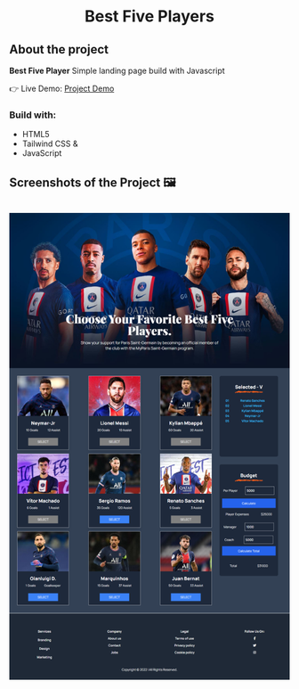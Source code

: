 <h1 align='center'>Best Five Players</h1>

<h2>About the project</h2>

  <p><b>Best Five Player</b> Simple landing page build with Javascript </p>

👉 Live Demo: <a href='https://pf-best-five-players.netlify.app/'>Project Demo</a>

<h3>Build with:</h3>

- HTML5
- Tailwind CSS &
- JavaScript

<h2>Screenshots of the Project 🖼️</h2>
<br>

<div align='center'>
<img src='./images/best-five-players-demo.png'/>

</div>
